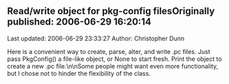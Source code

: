 ## Read/write object for pkg-config filesOriginally published: 2006-06-29 16:20:14 
Last updated: 2006-06-29 23:33:27 
Author: Christopher Dunn 
 
Here is a convenient way to create, parse, alter, and write .pc files.  Just pass PkgConfig() a file-like object, or None to start fresh.  Print the object to create a new .pc file.\n\nSome people might want even more functionality, but I chose not to hinder the flexibility of the class.